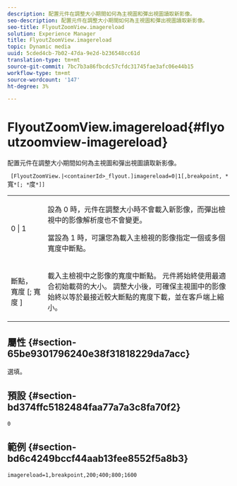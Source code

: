```yaml
---
description: 配置元件在調整大小期間如何為主視圖和彈出視圖讀取新影像。
seo-description: 配置元件在調整大小期間如何為主視圖和彈出視圖讀取新影像。
seo-title: FlyoutZoomView.imagereload
solution: Experience Manager
title: FlyoutZoomView.imagereload
topic: Dynamic media
uuid: 5cded4cb-7b02-47da-9e2d-b236548cc61d
translation-type: tm+mt
source-git-commit: 7bc7b3a86fbcdc57cfdc31745fae3afc06e44b15
workflow-type: tm+mt
source-wordcount: '147'
ht-degree: 3%

---
```



# FlyoutZoomView.imagereload{#flyoutzoomview-imagereload}

配置元件在調整大小期間如何為主視圖和彈出視圖讀取新影像。

` [FlyoutZoomView.|<containerId>_flyout.]imagereload=0|1[,breakpoint, *`寬`*[; *`度`*]]`

<table id="table_E314540D347D47699C04EB80D20C0721"> 
 <tbody> 
  <tr> 
   <td colname="col1"> <p> <span class="codeph"> 0 | 1 </span> </p> </td> 
   <td colname="col2"> <p>設為<span class="codeph"> 0 </span>時，元件在調整大小時不會載入新影像，而彈出檢視中的影像解析度也不會變更。 </p> <p>當設為<span class="codeph"> 1 </span>時，可讓您為載入主檢視的影像指定一個或多個寬度中斷點。 </p> </td> 
  </tr> 
  <tr> 
   <td colname="col1"> <p> <span class="codeph"> 斷點， <span class="varname"> 寬度 </span>[; <span class="varname"> 寬度 </span>]  </span> </p> </td> 
   <td colname="col2"> <p>載入主檢視中之影像的寬度中斷點。 元件將始終使用最適合初始載荷的大小。 調整大小後，可確保主視圖中的影像始終以等於最接近較大斷點的寬度下載，並在客戶端上縮小。 </p> </td> 
  </tr> 
 </tbody> 
</table>

## 屬性 {#section-65be9301796240e38f31818229da7acc}

選填。

## 預設 {#section-bd374ffc5182484faa77a7a3c8fa70f2}

`0`

## 範例 {#section-bd6c4249bccf44aab13fee8552f5a8b3}

`imagereload=1,breakpoint,200;400;800;1600`
